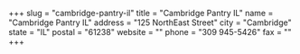 +++
slug = "cambridge-pantry-il"
title = "Cambridge Pantry IL"
name = "Cambridge Pantry IL"
address = "125 NorthEast Street"
city = "Cambridge"
state = "IL"
postal = "61238"
website = ""
phone = "309 945-5426"
fax = ""
+++
